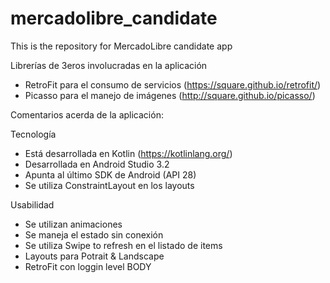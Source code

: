 # mercadolibre_candidate
This is the repository for MercadoLibre candidate app

Librerías de 3eros involucradas en la aplicación

- RetroFit para el consumo de servicios (https://square.github.io/retrofit/)
- Picasso para el manejo de imágenes (http://square.github.io/picasso/)


Comentarios acerda de la aplicación:

Tecnología

- Está desarrollada en Kotlin (https://kotlinlang.org/)
- Desarrollada en Android Studio 3.2
- Apunta al último SDK de Android (API 28)
- Se utiliza ConstraintLayout en los layouts

Usabilidad

- Se utilizan animaciones
- Se maneja el estado sin conexión
- Se utiliza Swipe to refresh en el listado de items
- Layouts para Potrait & Landscape 
- RetroFit con loggin level BODY